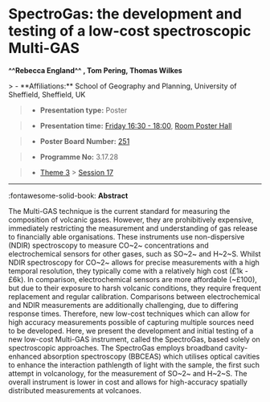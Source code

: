 # SpectroGas: the development and testing of a low-cost spectroscopic Multi-GAS

**^^Rebecca England^^ , Tom Pering, Thomas Wilkes**

<!-- more -->> - **Affiliations:** School of Geography and Planning, University of Sheffield, Sheffield, UK

> - **Presentation type:** Poster

> - **Presentation time:** [Friday 16:30 - 18:00](../sessions_comparison.md#__tabbed_4_6), [Room Poster Hall](../maps_venue.md#__tabbed_1_1)

> - **Poster Board Number:** [251](../map_poster_boards.md#friday)

> - **Programme No:** 3.17.28

> - [Theme 3](../theme3.md) > [Session 17](../sessions/session-3-17.md)

--- 

:fontawesome-solid-book: **Abstract**

The Multi-GAS technique is the current standard for measuring the composition of volcanic gases. However, they are prohibitively expensive, immediately restricting the measurement and understanding of gas release to financially able organisations. These instruments use non-dispersive (NDIR) spectroscopy to measure CO~2~ concentrations and electrochemical sensors for other gases, such as SO~2~ and H~2~S. Whilst NDIR spectroscopy for CO~2~ allows for precise measurements with a high temporal resolution, they typically come with a relatively high cost (£1k - £6k). In comparison, electrochemical sensors are more affordable (~£100), but due to their exposure to harsh volcanic conditions, they require frequent replacement and regular calibration. Comparisons between electrochemical and NDIR measurements are additionally challenging, due to differing response times. Therefore, new low-cost techniques which can allow for high accuracy measurements possible of capturing multiple sources need to be developed. Here, we present the development and initial testing of a new low-cost Multi-GAS instrument, called the SpectroGas, based solely on spectroscopic approaches. The SpectroGas employs broadband cavity-enhanced absorption spectroscopy (BBCEAS) which utilises optical cavities to enhance the interaction pathlength of light with the sample, the first such attempt in volcanology, for the measurement of SO~2~ and H~2~S. The overall instrument is lower in cost and allows for high-accuracy spatially distributed measurements at volcanoes.

